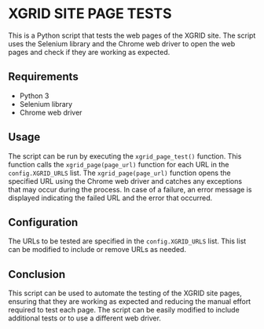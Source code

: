 # XGRID SITE PAGE TESTS

This is a Python script that tests the web pages of the XGRID site. The script uses the Selenium library and the Chrome web driver to open the web pages and check if they are working as expected.

## Requirements

- Python 3
- Selenium library
- Chrome web driver

## Usage

The script can be run by executing the `xgrid_page_test()` function. This function calls the `xgrid_page(page_url)` function for each URL in the `config.XGRID_URLS` list.
The `xgrid_page(page_url)` function opens the specified URL using the Chrome web driver and catches any exceptions that may occur during the process.
In case of a failure, an error message is displayed indicating the failed URL and the error that occurred.

## Configuration

The URLs to be tested are specified in the `config.XGRID_URLS` list. This list can be modified to include or remove URLs as needed.

## Conclusion

This script can be used to automate the testing of the XGRID site pages, ensuring that they are working as expected and reducing the manual effort required to test each page. The script can be easily modified to include additional tests or to use a different web driver.
